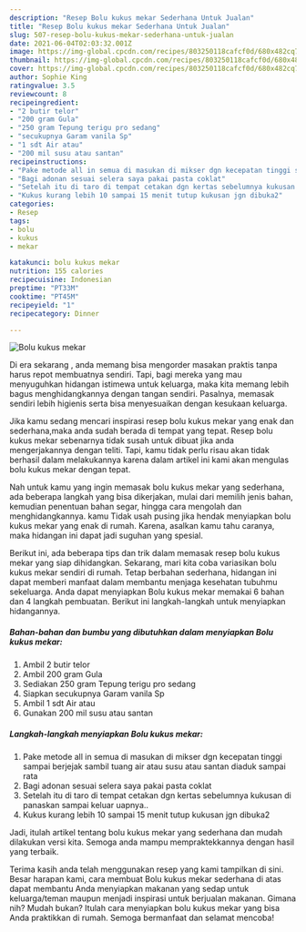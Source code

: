 ```yaml
---
description: "Resep Bolu kukus mekar Sederhana Untuk Jualan"
title: "Resep Bolu kukus mekar Sederhana Untuk Jualan"
slug: 507-resep-bolu-kukus-mekar-sederhana-untuk-jualan
date: 2021-06-04T02:03:32.001Z
image: https://img-global.cpcdn.com/recipes/803250118cafcf0d/680x482cq70/bolu-kukus-mekar-foto-resep-utama.jpg
thumbnail: https://img-global.cpcdn.com/recipes/803250118cafcf0d/680x482cq70/bolu-kukus-mekar-foto-resep-utama.jpg
cover: https://img-global.cpcdn.com/recipes/803250118cafcf0d/680x482cq70/bolu-kukus-mekar-foto-resep-utama.jpg
author: Sophie King
ratingvalue: 3.5
reviewcount: 8
recipeingredient:
- "2 butir telor"
- "200 gram Gula"
- "250 gram Tepung terigu pro sedang"
- "secukupnya Garam vanila Sp"
- "1 sdt Air atau"
- "200 mil susu atau santan"
recipeinstructions:
- "Pake metode all in semua di masukan di mikser dgn kecepatan tinggi sampai berjejak sambil tuang air atau susu atau santan diaduk sampai rata"
- "Bagi adonan sesuai selera saya pakai pasta coklat"
- "Setelah itu di taro di tempat cetakan dgn kertas sebelumnya kukusan di panaskan sampai keluar uapnya.."
- "Kukus kurang lebih 10 sampai 15 menit tutup kukusan jgn dibuka2"
categories:
- Resep
tags:
- bolu
- kukus
- mekar

katakunci: bolu kukus mekar 
nutrition: 155 calories
recipecuisine: Indonesian
preptime: "PT33M"
cooktime: "PT45M"
recipeyield: "1"
recipecategory: Dinner

---
```



![Bolu kukus mekar](https://img-global.cpcdn.com/recipes/803250118cafcf0d/680x482cq70/bolu-kukus-mekar-foto-resep-utama.jpg)

Di era  sekarang , anda memang bisa mengorder masakan praktis tanpa harus repot membuatnya sendiri. Tapi, bagi mereka yang mau menyuguhkan hidangan istimewa untuk keluarga, maka kita memang lebih bagus menghidangkannya dengan tangan sendiri. Pasalnya, memasak sendiri lebih higienis serta bisa menyesuaikan dengan kesukaan keluarga.

Jika kamu sedang mencari inspirasi resep bolu kukus mekar yang enak dan sederhana,maka anda sudah berada di tempat yang tepat. Resep bolu kukus mekar  sebenarnya tidak susah untuk dibuat jika anda mengerjakannya dengan teliti. Tapi, kamu tidak perlu risau akan tidak berhasil dalam melakukannya 
karena dalam artikel ini kami akan mengulas bolu kukus mekar dengan tepat.  



Nah untuk kamu yang ingin memasak bolu kukus mekar yang sederhana, ada beberapa langkah yang bisa dikerjakan, mulai dari memilih jenis bahan, kemudian penentuan bahan segar, hingga cara mengolah dan menghidangkannya. kamu Tidak usah pusing jika hendak menyiapkan bolu kukus mekar yang enak di rumah. Karena, asalkan kamu  tahu caranya, maka hidangan ini dapat jadi suguhan yang spesial.

Berikut ini, ada beberapa tips dan trik dalam memasak resep bolu kukus mekar yang siap dihidangkan. Sekarang, mari kita coba variasikan bolu kukus mekar sendiri di rumah. Tetap berbahan sederhana, hidangan ini dapat memberi manfaat dalam membantu menjaga kesehatan tubuhmu sekeluarga. Anda dapat menyiapkan Bolu kukus mekar memakai 6 bahan dan 4 langkah pembuatan. Berikut ini langkah-langkah untuk menyiapkan hidangannya.

<!--inarticleads1-->

##### Bahan-bahan dan bumbu yang dibutuhkan dalam menyiapkan Bolu kukus mekar:

1. Ambil 2 butir telor
1. Ambil 200 gram Gula
1. Sediakan 250 gram Tepung terigu pro sedang
1. Siapkan secukupnya Garam vanila Sp
1. Ambil 1 sdt Air atau
1. Gunakan 200 mil susu atau santan




<!--inarticleads2-->

##### Langkah-langkah menyiapkan Bolu kukus mekar:

1. Pake metode all in semua di masukan di mikser dgn kecepatan tinggi sampai berjejak sambil tuang air atau susu atau santan diaduk sampai rata
1. Bagi adonan sesuai selera saya pakai pasta coklat
1. Setelah itu di taro di tempat cetakan dgn kertas sebelumnya kukusan di panaskan sampai keluar uapnya..
1. Kukus kurang lebih 10 sampai 15 menit tutup kukusan jgn dibuka2




Jadi, itulah artikel tentang  bolu kukus mekar  yang sederhana dan mudah dilakukan versi kita. Semoga anda mampu mempraktekkannya dengan hasil yang terbaik. 

Terima kasih anda telah menggunakan resep yang kami tampilkan di sini. Besar harapan kami, cara membuat  Bolu kukus mekar sederhana di atas dapat membantu Anda menyiapkan makanan yang sedap untuk keluarga/teman maupun menjadi inspirasi untuk berjualan makanan. Gimana nih? Mudah bukan? Itulah cara menyiapkan bolu kukus mekar yang bisa Anda praktikkan di rumah. Semoga bermanfaat dan selamat mencoba!

